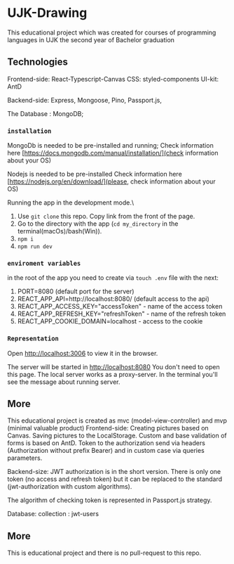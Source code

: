 # UJK-Drawing

This educational project which was created for courses of programming languages in UJK
the second year of Bachelor graduation

## Technologies

Frontend-side: React-Typescript-Canvas
CSS: styled-components
UI-kit: AntD

Backend-side: Express, Mongoose, Pino, Passport.js,

The Database : MongoDB;

### `installation`

MongoDb is needed to be pre-installed and running;
Check information here [https://docs.mongodb.com/manual/installation/](check information about your OS)

Nodejs is needed to be pre-installed
Check information here [https://nodejs.org/en/download/](please, check information about your OS)

Running the app in the development mode.\

1. Use `git clone` this repo. Copy link from the front of the page.
2. Go to the directory with the app (`cd my_directory` in the terminal(macOs)/bash(Win)).
3. `npm i`
4. `npm run dev`

### `enviroment variables`

in the root of the app you need to create via `touch .env` file with the next:

1. PORT=8080 (default port for the server)
2. REACT_APP_API=http://localhost:8080/ (default access to the api)
3. REACT_APP_ACCESS_KEY="accessToken" - name of the access token
4. REACT_APP_REFRESH_KEY="refreshToken" - name of the refresh token
5. REACT_APP_COOKIE_DOMAIN=localhost - access to the cookie

### `Representation`

Open [http://localhost:3006](http://localhost:3006) to view it in the browser.

The server will be started in [http://localhost:8080](http://localhost:8080)
You don't need to open this page. The local server works as a proxy-server.
In the terminal you'll see the message about running server.

## More

This educational project is created as mvc (model-view-controller) and mvp (minimal valuable product)
Frontend-side: Creating pictures based on Canvas. Saving pictures to the LocalStorage.
Custom and base validation of forms is based on AntD.
Token to the authorization send via headers (Authorization without prefix Bearer)
and in custom case via queries parameters.

Backend-size: JWT authorization is in the short version. There is only one token (no access and refresh token)
but it can be replaced to the standard (jwt-authorization with custom algorithms).

The algorithm of checking token is represented in Passport.js strategy.

Database: collection : jwt-users

## More

This is educational project and there is no pull-request to this repo.
